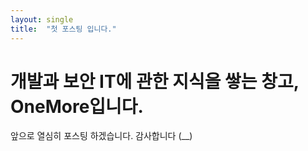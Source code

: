 ```yaml
---
layout: single
title:  "첫 포스팅 입니다."
---
```


# 개발과 보안 IT에 관한 지식을 쌓는 창고, OneMore입니다.

앞으로 열심히 포스팅 하겠습니다. 감사합니다 (__)
